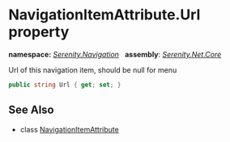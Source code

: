 # NavigationItemAttribute.Url property
**namespace:** *[Serenity.Navigation](../../README.md#serenity.navigation-namespace)*   **assembly**: *[Serenity.Net.Core](../../README.md)*

Url of this navigation item, should be null for menu

```csharp
public string Url { get; set; }
```

## See Also

* class [NavigationItemAttribute](../NavigationItemAttribute.md)